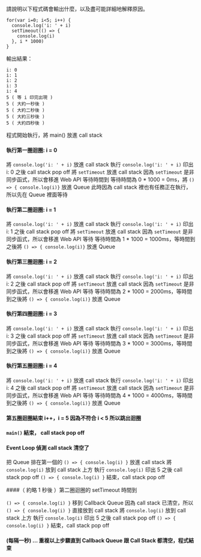 請說明以下程式碼會輸出什麼，以及盡可能詳細地解釋原因。

```
for(var i=0; i<5; i++) {
  console.log('i: ' + i)
  setTimeout(() => {
    console.log(i)
  }, i * 1000)
}
```

輸出結果：
```
i: 0
i: 1
i: 2
i: 3
i: 4
5 ( 等 i 印完出現 )
5 ( 大約一秒後 )
5 ( 大約二秒後 )
5 ( 大約三秒後 )
5 ( 大約四秒後 )
```

程式開始執行，將 main() 放進 call stack

#### 執行第一圈迴圈: i = 0

將 `console.log('i: ' + i)` 放進 call stack
執行 `console.log('i: ' + i)` 印出 i: 0 之後 call stack pop off
將 `setTimeout` 放進 call stack 
因為 `setTimeout` 是非同步函式，所以會移進 Web API 等待時間到
等待時間為 0 * 1000 = 0ms，將 `() => { console.log(i)}` 放進 Queue
此時因為 call stack 裡也有任務正在執行，所以先在 Queue 裡面等待

#### 執行第二圈迴圈: i = 1

將 `console.log('i: ' + i)` 放進 call stack
執行 `console.log('i: ' + i)` 印出 i: 1 之後 call stack pop off
將 `setTimeout` 放進 call stack 
因為 `setTimeout` 是非同步函式，所以會移進 Web API 等待
等待時間為 1 * 1000 = 1000ms，等時間到之後將 `() => { console.log(i)}` 放進 Queue 

#### 執行第三圈迴圈: i = 2

將 `console.log('i: ' + i)` 放進 call stack
執行 `console.log('i: ' + i)` 印出 i: 2 之後 call stack pop off
將 `setTimeout` 放進 call stack 
因為 `setTimeout` 是非同步函式，所以會移進 Web API 等待
等待時間為 2 * 1000 = 2000ms，等時間到之後將 `() => { console.log(i)}` 放進 Queue 

#### 執行第四圈迴圈: i = 3

將 `console.log('i: ' + i)` 放進 call stack
執行 `console.log('i: ' + i)` 印出 i: 3 之後 call stack pop off
將 `setTimeout` 放進 call stack 
因為 `setTimeout` 是非同步函式，所以會移進 Web API 等待
等待時間為 3 * 1000 = 3000ms，等時間到之後將 `() => { console.log(i)}` 放進 Queue

#### 執行第五圈迴圈: i = 4

將 `console.log('i: ' + i)` 放進 call stack
執行 `console.log('i: ' + i)` 印出 i: 4 之後 call stack pop off
將 `setTimeout` 放進 call stack 
因為 `setTimeout` 是非同步函式，所以會移進 Web API 等待
等待時間為 4 * 1000 = 4000ms，等時間到之後將 `() => { console.log(i)}` 放進 Queue

#### 第五圈迴圈結束 i++，i = 5 因為不符合 i < 5 所以跳出迴圈

#### `main()` 結束， call stack pop off

#### Event Loop 偵測 call stack 清空了

把 Queue 排在第一個的 `() => { console.log(i) }` 放進 call stack
將 `console.log(i)` 放到 call stack 上方
執行 `console.log(i)`  印出 5 之後 call stack pop off
`() => { console.log(i) }` 結束，call stack pop off

####（ 約略 1 秒後 ）第二圈迴圈的 setTimeout 時間到

`() => { console.log(i) }` 移到 Callback Queue
因為 call stack 已清空，所以 `() => { console.log(i) }` 直接放到 call stack
將 `console.log(i)` 放到 call stack 上方
執行 `console.log(i)`  印出 5 之後 call stack pop off
`() => { console.log(i) }` 結束，call stack pop off

#### (每隔一秒) ... 重複以上步驟直到 Callback Queue 跟 Call Stack 都清空，程式結束
